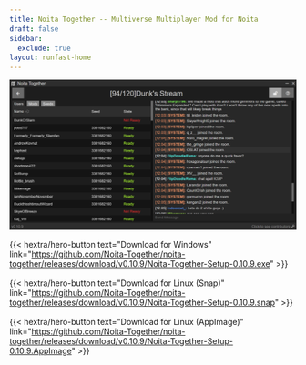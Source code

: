 ```yaml
---
title: Noita Together -- Multiverse Multiplayer Mod for Noita
draft: false
sidebar:
  exclude: true
layout: runfast-home
---
```

![Noita Together Room](images/nt.png)

 {{< hextra/hero-button text="Download for Windows" link="https://github.com/Noita-Together/noita-together/releases/download/v0.10.9/Noita-Together-Setup-0.10.9.exe" >}} 
<br/>
<br/>
 {{< hextra/hero-button text="Download for Linux (Snap)" link="https://github.com/Noita-Together/noita-together/releases/download/v0.10.9/Noita-Together-Setup-0.10.9.snap" >}} 
<br/>
<br/>
 {{< hextra/hero-button text="Download for Linux (AppImage)" link="https://github.com/Noita-Together/noita-together/releases/download/v0.10.9/Noita-Together-Setup-0.10.9.AppImage" >}} 


 